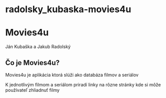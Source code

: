 # radolsky_kubaska-movies4u

<h1>Movies4u</h1>
<p>Ján Kubaška a Jakub Radolský</p>
<h2>Čo je Movies4u?</h2>
<p>Movies4u je aplikácia ktorá slúži ako databáza filmov a seriálov</p>
<p>K jednotlivým filmom a seriálom priradí linky na rôzne stránky kde si môže používateľ zhliadnuť filmy</p>

